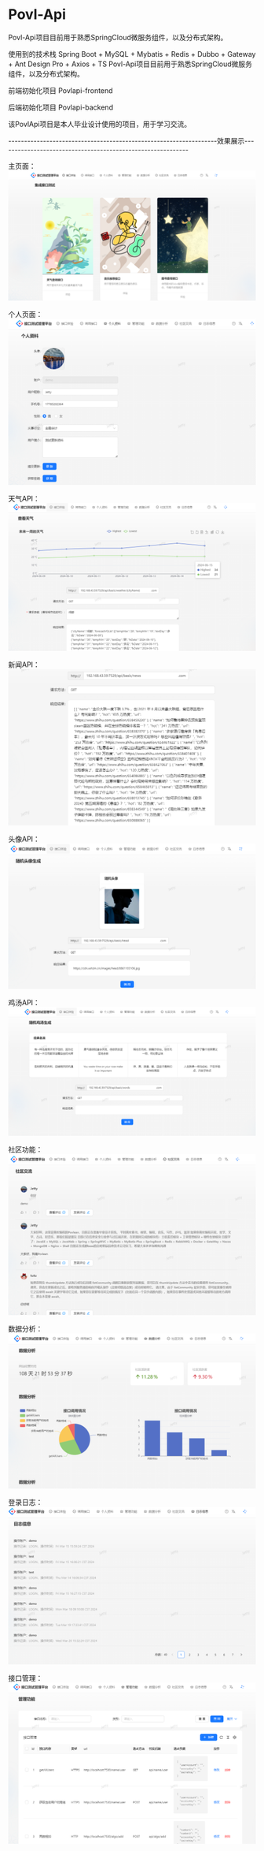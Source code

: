 # Povl-Api
Povl-Api项目目前用于熟悉SpringCloud微服务组件，以及分布式架构。

使用到的技术栈 Spring Boot + MySQL + Mybatis + Redis + Dubbo + Gateway + Ant Design Pro + Axios + TS
Povl-Api项目目前用于熟悉SpringCloud微服务组件，以及分布式架构。

前端初始化项目 Povlapi-frontend

后端初始化项目 Povlapi-backend

该PovlApi项目是本人毕业设计使用的项目，用于学习交流。


------------------------------------------------------------------效果展示------------------------------------------------------------

主页面：
![](./images/index.png)

个人页面：
![](./images/user.png)

天气API：
![](./images/weatherApi.png)

新闻API：
![](./images/newsApi.png)

头像API：
![](./images/avatarApi.png)

鸡汤API：
![](./images/wordsApi.png)

社区功能：
![](./images/community.png)

数据分析：
![](./images/ana.png)

登录日志：
![](./images/logs.png)

接口管理：
![](./images/management.png)
